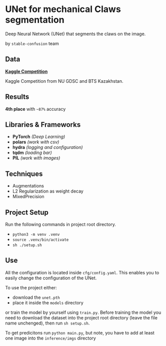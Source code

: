 # UNet for mechanical Claws segmentation

Deep Neural Network (UNet) that segments the claws on the image.

by `stable-confusion` team

## Data

**[Kaggle Competition](https://www.kaggle.com/competitions/gdsc-nu-ml-hackathon-bts-case-competition/overview)**

Kaggle Competition from NU GDSC and BTS Kazakhstan.

## Results

**4th place** with `~87%` accuracy

## Libraries & Frameworks

- **PyTorch** *(Deep Learning)*
- **polars** *(work with csv)*
- **hydra** *(logging and configuration)*
- **tqdm** *(loading bar)*
- **PIL** *(work with images)*

## Techniques

- Augmentations
- L2 Regularization as weight decay
- MixedPrecision

## Project Setup

Run the following commands in project root directory.

- `python3 -m venv .venv`
- `source .venv/bin/activate`
- `sh ./setup.sh`

## Use

All the configuration is located inside `cfg/config.yaml`. This enables you to easily change the configuration of the UNet.

To use the project either:

- download the `unet.pth`
- place it inside the `models` directory

or train the model by yourself using `train.py`. Before training the model you need to download the dataset into the project root directory (leave the file name unchenged), then run `sh setup.sh`.

To get predicitons run `python main.py`, but note, you have to add at least one image into the `inference/imgs` directory
